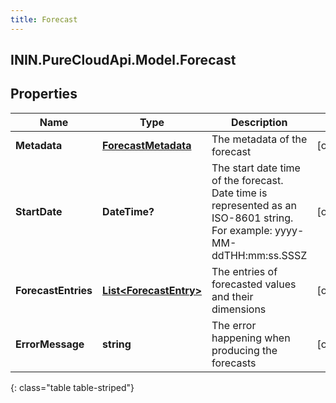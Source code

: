 ```yaml
---
title: Forecast
---
```

## ININ.PureCloudApi.Model.Forecast

## Properties

|Name | Type | Description | Notes|
|------------ | ------------- | ------------- | -------------|
| **Metadata** | [**ForecastMetadata**](ForecastMetadata.html) | The metadata of the forecast | [optional] |
| **StartDate** | **DateTime?** | The start date time of the forecast. Date time is represented as an ISO-8601 string. For example: yyyy-MM-ddTHH:mm:ss.SSSZ | [optional] |
| **ForecastEntries** | [**List&lt;ForecastEntry&gt;**](ForecastEntry.html) | The entries of forecasted values and their dimensions | [optional] |
| **ErrorMessage** | **string** | The error happening when producing the forecasts | [optional] |
{: class="table table-striped"}


